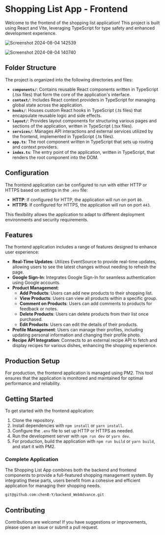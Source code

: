 # Shopping List App - Frontend

Welcome to the frontend of the shopping list application! This project is built using React and Vite, leveraging TypeScript for type safety and enhanced development experience.

![Screenshot 2024-08-04 142539](https://github.com/user-attachments/assets/53cea276-316c-4f9e-9b8c-bed815a0df13)


![Screenshot 2024-08-04 140740](https://github.com/user-attachments/assets/d51847ba-626f-48a9-9b83-92c2e2443bfe)


## Folder Structure

The project is organized into the following directories and files:

- **`components/`**: Contains reusable React components written in TypeScript (.tsx files) that form the core of the application's interface.
- **`context/`**: Includes React context providers in TypeScript for managing global state across the application.
- **`hooks/`**: Houses custom React hooks in TypeScript (.ts files) that encapsulate reusable logic and side effects.
- **`layout/`**: Provides layout components for structuring various pages and sections of the application, written in TypeScript (.tsx files).
- **`services/`**: Manages API interactions and external services utilized by the frontend, implemented in TypeScript (.ts files).
- **`app.ts`**: The root component written in TypeScript that sets up routing and context providers.
- **`index.ts`**: The entry point of the application, written in TypeScript, that renders the root component into the DOM.

## Configuration

The frontend application can be configured to run with either HTTP or HTTPS based on settings in the `.env` file:

- **HTTP**: If configured for HTTP, the application will run on port `80`.
- **HTTPS**: If configured for HTTPS, the application will run on port `443`.

This flexibility allows the application to adapt to different deployment environments and security requirements.

## Features

The frontend application includes a range of features designed to enhance user experience:

- **Real-Time Updates**: Utilizes EventSource to provide real-time updates, allowing users to see the latest changes without needing to refresh the page.
- **Google Sign-In**: Integrates Google Sign-In for seamless authentication using Google accounts.
- **Product Management**:
  - **Add Products**: Users can add new products to their shopping list.
  - **View Products**: Users can view all products within a specific group.
  - **Comment on Products**: Users can add comments to products for feedback or notes.
  - **Delete Products**: Users can delete products from their list once purchased.
  - **Edit Products**: Users can edit the details of their products.
- **Profile Management**: Users can manage their profiles, including updating personal information and changing their profile photo.
- **Recipe API Integration**: Connects to an external recipe API to fetch and display recipes for various dishes, enhancing the shopping experience.

## Production Setup

For production, the frontend application is managed using PM2. This tool ensures that the application is monitored and maintained for optimal performance and reliability.

## Getting Started

To get started with the frontend application:

1. Clone the repository.
2. Install dependencies with `npm install` or `yarn install`.
3. Configure the `.env` file to set up HTTP or HTTPS as needed.
4. Run the development server with `npm run dev` or `yarn dev`.
5. For production, build the application with `npm run build` or `yarn build`, and start it with PM2.

### Complete Application
The Shopping List App combines both the backend and frontend components to provide a full-featured shopping management system. By integrating these parts, users benefit from a cohesive and efficient application for managing their shopping needs.
```sh
git@github.com:chenB-Y/backend_WebAdvance.git
```

## Contributing

Contributions are welcome! If you have suggestions or improvements, please open an issue or submit a pull request.
